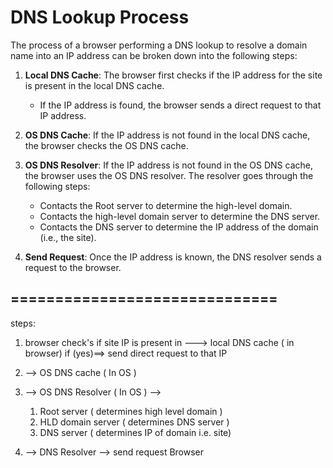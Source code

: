 # DNS Lookup Process

The process of a browser performing a DNS lookup to resolve a domain name into an IP address can be broken down into the following steps:

1. **Local DNS Cache**: The browser first checks if the IP address for the site is present in the local DNS cache.
   - If the IP address is found, the browser sends a direct request to that IP address.

2. **OS DNS Cache**: If the IP address is not found in the local DNS cache, the browser checks the OS DNS cache.

3. **OS DNS Resolver**: If the IP address is not found in the OS DNS cache, the browser uses the OS DNS resolver. The resolver goes through the following steps:
   - Contacts the Root server to determine the high-level domain.
   - Contacts the high-level domain server to determine the DNS server.
   - Contacts the DNS server to determine the IP address of the domain (i.e., the site).

4. **Send Request**: Once the IP address is known, the DNS resolver sends a request to the browser.

## ==============================
steps:

1) browser check's if site IP is present in
     ---> local DNS cache ( in browser)
    if (yes)==> send direct request to that IP

2) --> OS DNS cache    ( In OS )
3) --> OS DNS Resolver ( In OS ) --> 
   1) Root server ( determines high level domain )
   2) HLD domain server ( determines DNS server )
   3) DNS server ( determines IP of domain i.e. site)
4) --> DNS Resolver --> send request Browser 
